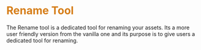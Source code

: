 # **<span style="color:rgb(214, 126, 25);">Rename Tool</span>**

The Rename tool is a dedicated tool for renaming your assets. 
Its a more user friendly version from the vanilla one and its purpose is to give users a dedicated tool for renaming. 